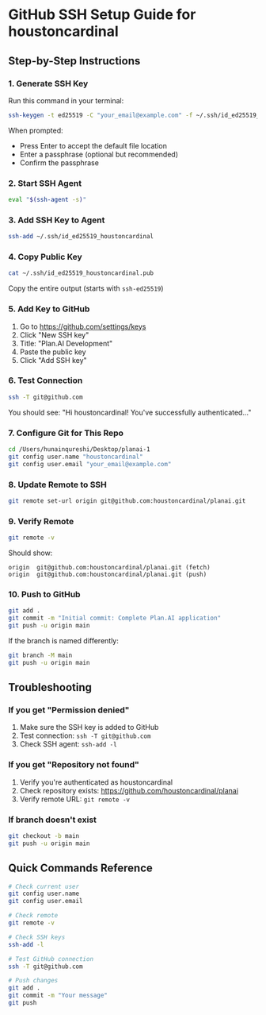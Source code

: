 # GitHub SSH Setup Guide for houstoncardinal

## Step-by-Step Instructions

### 1. Generate SSH Key
Run this command in your terminal:
```bash
ssh-keygen -t ed25519 -C "your_email@example.com" -f ~/.ssh/id_ed25519_houstoncardinal
```

When prompted:
- Press Enter to accept the default file location
- Enter a passphrase (optional but recommended)
- Confirm the passphrase

### 2. Start SSH Agent
```bash
eval "$(ssh-agent -s)"
```

### 3. Add SSH Key to Agent
```bash
ssh-add ~/.ssh/id_ed25519_houstoncardinal
```

### 4. Copy Public Key
```bash
cat ~/.ssh/id_ed25519_houstoncardinal.pub
```

Copy the entire output (starts with `ssh-ed25519`)

### 5. Add Key to GitHub
1. Go to https://github.com/settings/keys
2. Click "New SSH key"
3. Title: "Plan.AI Development"
4. Paste the public key
5. Click "Add SSH key"

### 6. Test Connection
```bash
ssh -T git@github.com
```

You should see: "Hi houstoncardinal! You've successfully authenticated..."

### 7. Configure Git for This Repo
```bash
cd /Users/hunainqureshi/Desktop/planai-1
git config user.name "houstoncardinal"
git config user.email "your_email@example.com"
```

### 8. Update Remote to SSH
```bash
git remote set-url origin git@github.com:houstoncardinal/planai.git
```

### 9. Verify Remote
```bash
git remote -v
```

Should show:
```
origin  git@github.com:houstoncardinal/planai.git (fetch)
origin  git@github.com:houstoncardinal/planai.git (push)
```

### 10. Push to GitHub
```bash
git add .
git commit -m "Initial commit: Complete Plan.AI application"
git push -u origin main
```

If the branch is named differently:
```bash
git branch -M main
git push -u origin main
```

## Troubleshooting

### If you get "Permission denied"
1. Make sure the SSH key is added to GitHub
2. Test connection: `ssh -T git@github.com`
3. Check SSH agent: `ssh-add -l`

### If you get "Repository not found"
1. Verify you're authenticated as houstoncardinal
2. Check repository exists: https://github.com/houstoncardinal/planai
3. Verify remote URL: `git remote -v`

### If branch doesn't exist
```bash
git checkout -b main
git push -u origin main
```

## Quick Commands Reference

```bash
# Check current user
git config user.name
git config user.email

# Check remote
git remote -v

# Check SSH keys
ssh-add -l

# Test GitHub connection
ssh -T git@github.com

# Push changes
git add .
git commit -m "Your message"
git push
